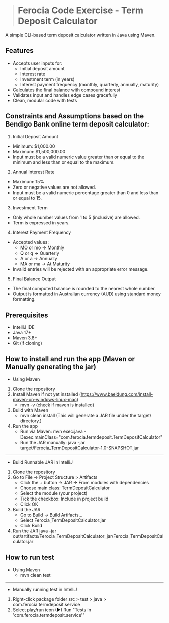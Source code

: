 ># Ferocia Code Exercise - Term Deposit Calculator
A simple CLI-based term deposit calculator written in Java using Maven.

## Features
- Accepts user inputs for:
    - Initial deposit amount
    - Interest rate
    - Investment term (in years)
    - Interest payment frequency (monthly, quarterly, annually, maturity)
- Calculates the final balance with compound interest
- Validates input and handles edge cases gracefully
- Clean, modular code with tests

## Constraints and Assumptions based on the Bendigo Bank online term deposit calculator:
1. Initial Deposit Amount
- Minimum: $1,000.00
- Maximum: $1,500,000.00
- Input must be a valid numeric value greater than or equal to the minimum and less than or equal to the maximum.

2. Annual Interest Rate
- Maximum: 15%
- Zero or negative values are not allowed.
- Input must be a valid numeric percentage greater than 0 and less than or equal to 15.

3. Investment Term
- Only whole number values from 1 to 5 (inclusive) are allowed.
- Term is expressed in years.

4. Interest Payment Frequency
- Accepted values:
  - MO or mo → Monthly
  - Q or q → Quarterly
  - A or a → Annually
  - MA or ma → At Maturity
- Invalid entries will be rejected with an appropriate error message.

5. Final Balance Output
- The final computed balance is rounded to the nearest whole number.
- Output is formatted in Australian currency (AUD) using standard money formatting.

## Prerequisites
- IntelliJ IDE
- Java 17+
- Maven 3.8+
- Git (if cloning)

## How to install and run the app (Maven or Manually generating the jar)
- Using Maven
1. Clone the repository
2. Install Maven if not yet installed (https://www.baeldung.com/install-maven-on-windows-linux-mac)
   - mvn -v (check if maven is installed)
3. Build with Maven 
    - mvn clean install (This will generate a JAR file under the target/ directory.)
3. Run the app
    - Run via Maven: mvn exec:java -Dexec.mainClass="com.ferocia.termdeposit.TermDepositCalculator"
    - Run the JAR manually: java -jar target/Ferocia_TermDepositCalculator-1.0-SNAPSHOT.jar
---
- Build Runnable JAR in IntelliJ
1. Clone the repository
2. Go to File → Project Structure > Artifacts
   - Click the + button → JAR → From modules with dependencies
   - Choose main class: TermDepositCalculator
   - Select the module (your project)
   - Tick the checkbox: Include in project build
   - Click OK
3. Build the JAR
   - Go to Build → Build Artifacts...
   - Select Ferocia_TermDepositCalculator:jar
   - Click Build
4. Run the JAR
   java -jar out/artifacts/Ferocia_TermDepositCalculator_jar/Ferocia_TermDepositCalculator.jar
    
## How to run test
- Using Maven 
  - mvn clean test
---
- Manually running test in IntelliJ
1. Right-click package folder src > test > java > com.ferocia.termdeposit.service
2. Select play/run icon (▶) Run "Tests in 'com.ferocia.termdeposit.service'" 